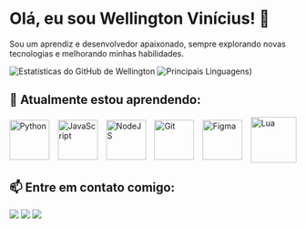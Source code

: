 # Olá, eu sou Wellington Vinícius! 👋

Sou um aprendiz e desenvolvedor apaixonado, sempre explorando novas tecnologias e melhorando minhas habilidades.

![Estatísticas do GitHub de Wellington](https://github-profile-summary-cards.vercel.app/api/cards/profile-details?username=ViniDevMendes&theme=dark)
![Principais Linguagens](https://github-readme-stats.vercel.app/api/top-langs/?username=ViniDevMendes&layout=compact&langs_count=10&theme=dark&hide_border=true))

## 🌱 Atualmente estou aprendendo:

<div style="display: flex; justify-content: space-between; align-items: center; flex-wrap: wrap;">
  <img src="https://cdn.jsdelivr.net/gh/devicons/devicon@latest/icons/python/python-original-wordmark.svg" height="70" alt="Python">
  <img src="https://cdn.jsdelivr.net/gh/devicons/devicon@latest/icons/javascript/javascript-original.svg" height="70" alt="JavaScript">
  <img src="https://cdn.jsdelivr.net/gh/devicons/devicon/icons/nodejs/nodejs-original-wordmark.svg" height="70" alt="NodeJS">
  <img src="https://cdn.jsdelivr.net/gh/devicons/devicon/icons/git/git-original-wordmark.svg" height="70" alt="Git">
  <img src="https://cdn.jsdelivr.net/gh/devicons/devicon/icons/figma/figma-original.svg" height="70" alt="Figma">
  <img src="https://cdn.jsdelivr.net/gh/devicons/devicon@latest/icons/lua/lua-original.svg" height="80" alt="Lua">
</div>

## 📫 Entre em contato comigo:

<div>
  <a href="https://www.instagram.com/wv.mds/" target="_blank"><img src="https://img.shields.io/badge/-Instagram-%23E4405F?style=for-the-badge&logo=instagram&logoColor=white" target="_blank"></a>
  <a href="mailto:viniiciusbarreto@outlook.com"><img src="https://img.shields.io/badge/Outlook-0000FF?style=for-the-badge&logo=gmail&logoColor=white"></a>
  <a href="https://www.linkedin.com/in/wellington-mendes-1541312b6/" target="_blank"><img src="https://img.shields.io/badge/-LinkedIn-%230077B5?style=for-the-badge&logo=linkedin&logoColor=white" target="_blank"></a> 
</div>
